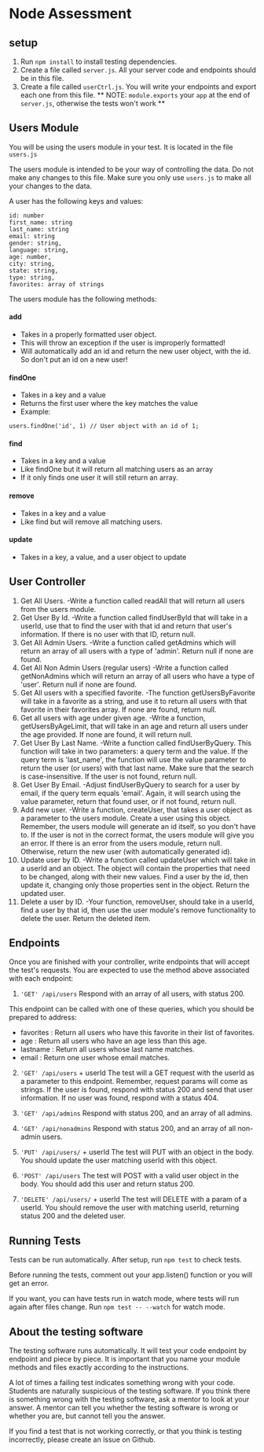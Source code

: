 # Node Assessment

## setup
1. Run `npm install` to install testing dependencies.
2. Create a file called `server.js`. All your server code and endpoints should be in this file.
3. Create a file called `userCtrl.js`. You will write your endpoints and export each one from this file.
** NOTE: `module.exports` your `app` at the end of `server.js`, otherwise the tests won't work **

## Users Module
You will be using the users module in your test. It is located in the file `users.js`

The users module is intended to be your way of controlling the data.
Do not make any changes to this file. Make sure you only use
`users.js` to make all your changes to the data.

A user has the following keys and values:

```
id: number
first_name: string
last_name: string
email: string
gender: string,
language: string,
age: number,
city: string,
state: string,
type: string,
favorites: array of strings
```

The users module has the following methods:

#### add
* Takes in a properly formatted user object.
* This will throw an exception if the user is improperly formatted!
* Will automatically add an id and return the new user object, with the id.
So don't put an id on a new user!

#### findOne
* Takes in a key and a value
* Returns the first user where the key matches the value
* Example:
```
users.findOne('id', 1) // User object with an id of 1;
```

#### find
* Takes in a key and a value
* Like findOne but it will return all matching users as an array
* If it only finds one user it will still return an array.

#### remove
* Takes in a key and a value
* Like find but will remove all matching users.

#### update
* Takes in a key, a value, and a user object to update

## User Controller
1. Get All Users.
  -Write a function called readAll that will return all users from the users module.
2. Get User By Id.
  -Write a function called findUserById that will take in a userId, use that to find the user with that id and return that user's information. If there is no user with that ID, return null.
3. Get All Admin Users.
  -Write a function called getAdmins which will return an array of all users with a type of 'admin'. Return null if none are found.
4. Get All Non Admin Users (regular users)
  -Write a function called getNonAdmins which will return an array of all users who have a type of 'user'. Return null if none are found.
5. Get All users with a specified favorite.
  -The function getUsersByFavorite will take in a favorite as a string, and use it to return all users with that favorite in their favorites array. If none are found, return null.
6. Get all users with age under given age.
  -Write a function, getUsersByAgeLimit, that will take in an age and return all users under the age provided. If none are found, it will return null.
7. Get User By Last Name.
  -Write a function called findUserByQuery. This function will take in two parameters: a query term and the value. If the query term is 'last_name', the function will use the value parameter to return the user (or users) with that last name. Make sure that the search is case-insensitive. If the user is not found, return null.
8. Get User By Email.
  -Adjust findUserByQuery to search for a user by email, if the query term equals 'email'. Again, it will search using the value parameter, return that found user, or if not found, return null.
9. Add new user.
  -Write a function, createUser, that takes a user object as a parameter to the users module. Create a user using this object. Remember, the users module will generate an id itself, so you don't have to. If the user is not in the correct format, the users module will give you an error. If there is an error from the users module, return null. Otherwise, return the new user (with automatically generated id).
10. Update user by ID.
  -Write a function called updateUser which will take in a userId and an object. The object will contain the properties that need to be changed, along with their new values. Find a user by the id, then update it, changing only those properties sent in the object. Return the updated user.
11. Delete a user by ID.
  -Your function, removeUser, should take in a userId, find a user by that id, then use the user module's remove functionality to delete the user. Return the deleted item.

## Endpoints
Once you are finished with your controller, write endpoints that will accept the test's requests.
You are expected to use the method above associated with each endpoint:

1. `'GET' /api/users`
Respond with an array of all users, with status 200.

This endpoint can be called with one of these queries, which you should be prepared to address:
* favorites : Return all users who have this favorite in their list of favorites.
* age : Return all users who have an age less than this age.
* lastname : Return all users whose last name matches.
* email : Return one user whose email matches.

2. `'GET' /api/users` + userId
The test will a GET request with the userId as a parameter to this endpoint. Remember, request params will come as strings. If the user is found, respond with status 200 and send that user information. If no user was found, respond with a status 404.

3. `'GET' /api/admins`
Respond with status 200, and an array of all admins.

4. `'GET' /api/nonadmins`
Respond with status 200, and an array of all non-admin users.

5. `'PUT' /api/users/` + userId
The test will PUT with an object in the body. You should update the user matching userId
with this object.

6. `'POST' /api/users`
The test will POST with a valid user object in the body. You should add this user and return status 200.

7. `'DELETE' /api/users/` + userId
The test will DELETE with a param of a userId. You should remove the user with matching userId,
returning status 200 and the deleted user.

## Running Tests

Tests can be run automatically. After setup, run `npm test` to check tests.

Before running the tests, comment out your app.listen() function or you will get an error.

If you want, you can have tests run in watch mode, where tests will run again after files change.
Run `npm test -- --watch` for watch mode.

## About the testing software

The testing software runs automatically. It will test your code endpoint by endpoint
and piece by piece. It is important that you name your module methods and files exactly according to the instructions.

A lot of times a failing test indicates something wrong with your code. Students are naturally suspicious of the testing software.
If you think there is something wrong with the testing software, ask a mentor to look at your answer.
A mentor can tell you whether the testing software is wrong or whether you are, but cannot tell you the answer.

If you find a test that is not working correctly, or that you think is testing incorrectly, please create an issue on Github.
